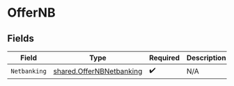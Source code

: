 # OfferNB


## Fields

| Field                                                                | Type                                                                 | Required                                                             | Description                                                          |
| -------------------------------------------------------------------- | -------------------------------------------------------------------- | -------------------------------------------------------------------- | -------------------------------------------------------------------- |
| `Netbanking`                                                         | [shared.OfferNBNetbanking](../../models/shared/offernbnetbanking.md) | :heavy_check_mark:                                                   | N/A                                                                  |